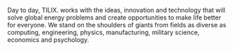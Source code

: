 Day to day, TILIX. works with the ideas, innovation and technology that will solve global energy problems and create opportunities to make life better for everyone. We stand on the shoulders of giants from fields as diverse as computing, engineering, physics, manufacturing, military science, economics and psychology.
